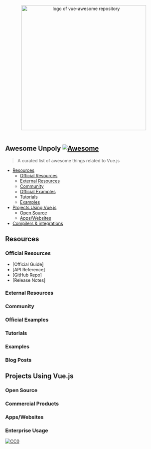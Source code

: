 <p align="center">
  <br>
  <img width="400" src="./assets/logo.svg" alt="logo of vue-awesome repository">
  <br>
  <br>
</p>

## Awesome Unpoly [![Awesome](https://cdn.rawgit.com/sindresorhus/awesome/d7305f38d29fed78fa85652e3a63e154dd8e8829/media/badge.svg)](https://github.com/sindresorhus/awesome)

> A curated list of awesome things related to Vue.js

- [Resources](#resources)
  - [Official Resources](#official-resources)
  - [External Resources](#external-resources)
  - [Community](#community)
  - [Official Examples](#official-examples)
  - [Tutorials](#tutorials)
  - [Examples](#examples)
- [Projects Using Vue.js](#projects-using-vuejs)
  - [Open Source](#open-source)
  - [Apps/Websites](#appswebsites)
- [Compilers & integrations](#compilers)
 

<!-- md-parser-start -->

## Resources

### Official Resources

- [Official Guide]
- [API Reference]
- [GitHub Repo]
- [Release Notes]

### External Resources


### Community

### Official Examples

### Tutorials


### Examples

### Blog Posts


## Projects Using Vue.js

### Open Source


### Commercial Products


### Apps/Websites


### Enterprise Usage




[![CC0](https://i.creativecommons.org/p/zero/1.0/88x31.png)](https://creativecommons.org/publicdomain/zero/1.0/)
